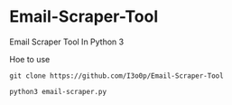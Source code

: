 # Email-Scraper-Tool
Email Scraper Tool In Python 3


Hoe to use 

```
git clone https://github.com/I3o0p/Email-Scraper-Tool
```
```
python3 email-scraper.py
```
